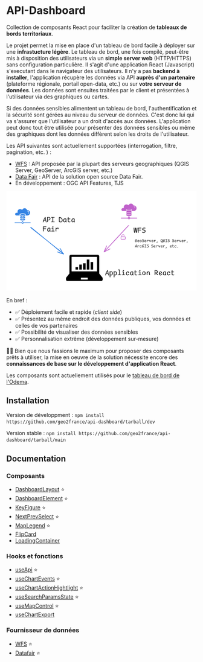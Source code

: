 # API-Dashboard

Collection de composants React pour faciliter la création de **tableaux de bords territoriaux**.

Le projet permet la mise en place d'un tableau de bord facile à déployer sur une **infrastucture légère**.
Le tableau de bord, une fois compilé, peut-être mis à disposition des utilisateurs via un **simple server web** (HTTP/HTTPS) sans configuration particulière.
Il s'agit d'une application React (Javascript) s'executant dans le navigateur des utilisateurs. Il n'y a pas **backend à installer**,
l'application récupère les données via API **auprès d'un partenaire** (plateforme régionale, portail open-data, etc.) ou sur **votre serveur de données**.
Les données sont ensuites traitées par le client et présentées à l'utilisateur via des graphiques ou cartes.

Si des données sensibles alimentent un tableau de bord, l'authentification et la sécurité sont gérées au niveau du serveur de données. C'est donc 
lui qui va s'assurer que l'utilisateur a un droit d'accès aux données. L'application peut donc tout être utilisée pour présenter
des données sensibles ou même des graphiques dont les données diffèrent selon les droits de l'utilisateur.

Les API suivantes sont actuellement supportées (interrogation, filtre, pagination, etc. ) :
- [WFS](src/data_providers/wfs/) : API proposée par la plupart des serveurs geographiques (QGIS Server, GeoServer, ArcGIS server, etc.)
- [Data Fair](src/data_providers/datafair/) : API de la solution open source Data Fair.
- En développement : OGC API Features, TJS

![diag](architecture_1.png)

En bref : 

- ✅ Déploiement facile et rapide (_client side_)
- ✅ Présentez au même endroit des données publiques, vos données et celles de vos partenaires
- ✅ Possibilité de visualiser des données sensibles
- ✅ Personnalisation extrême (développement sur-mesure)



🧑‍💻 Bien que nous fassions le maximum pour proposer des composants prêts à utiliser, la mise en oeuvre de la solution nécessite encore des **connaissances de base
sur le développement d'application React**.

Les composants sont actuellement utilisés pour le [tableau de bord de l'Odema](https://github.com/geo2france/odema-dashboard).


## Installation

Version de développment :
`npm install https://github.com/geo2france/api-dashboard/tarball/dev`

Version stable :
`npm install https://github.com/geo2france/api-dashboard/tarball/main`

## Documentation 

### Composants 

- [DashboardLayout](/src/components/DashboardLayout/) ⭐
- [DashboardElement](/src/components/DashboardElement/) ⭐
- [KeyFigure](/src/components/KeyFigure/) ⭐
- [NextPrevSelect](/src/components/NextPrevSelect/) ⭐
- [MapLegend](/src/components/MapLegend/) ⭐
- [FlipCard](/src/components/FlipCard/)
- [LoadingContainer](/src/components/LoadingContainer/)

### Hooks et fonctions

- [useApi](/src/utils/README.MD) ⭐
- [useChartEvents](/src/utils/README.MD) ⭐
- [useChartActionHightlight](/src/utils/README.MD) ⭐
- [useSearchParamsState](/src/utils/README.MD) ⭐
- [useMapControl](/src/utils/README.MD) ⭐
- [useChartExport](/src/utils/README.MD)

### Fournisseur de données

- [WFS](/src/data_providers/wfs/) ⭐
- [Datafair](/src/data_providers/datafair/) ⭐
